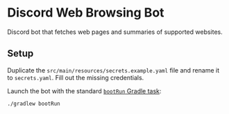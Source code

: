 # Discord Web Browsing Bot

Discord bot that fetches web pages and summaries of supported websites.

<!-- TODO: Add GIF example -->

## Setup

Duplicate the `src/main/resources/secrets.example.yaml` file and rename it to `secrets.yaml`.
Fill out the missing credentials.

Launch the bot with the standard [`bootRun` Gradle task](https://docs.spring.io/spring-boot/gradle-plugin/api/java/org/springframework/boot/gradle/tasks/run/BootRun.html):

```console
./gradlew bootRun
```
